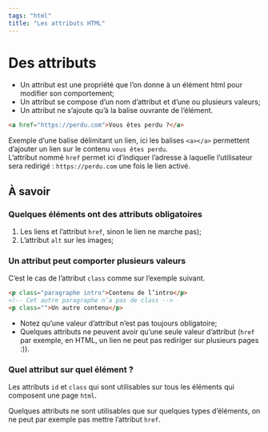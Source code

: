 ```yaml
---
tags: "html"
title: "Les attributs HTML"
---
```


# Des attributs

- Un attribut est une propriété que l’on donne à un élément html pour modifier son comportement;
- Un attribut se compose d’un nom d’attribut et d’une ou plusieurs valeurs;
- Un attribut ne s’ajoute qu’à la balise ouvrante de l’élément.

```html
<a href="https://perdu.com">Vous êtes perdu ?</a>
```

Exemple d’une balise délimitant un lien, ici les balises `<a></a>` permettent d’ajouter un lien sur le contenu `vous êtes perdu`.\
L’attribut nommé `href` permet ici d’indiquer l’adresse à laquelle l’utilisateur sera redirigé : `https://perdu.com` une fois le lien activé.


## À savoir

### Quelques éléments ont des attributs obligatoires

1. Les liens et l’attribut `href`, sinon le lien ne marche pas);
2. L’attribut `alt` sur les images;
	
### Un attribut peut comporter plusieurs valeurs

C’est le cas de l’attribut `class` comme sur l’exemple suivant.

```html
<p class="paragraphe intro">Contenu de l’intro</p>
<!-- Cet autre paragraphe n’a pas de class -->
<p class="">Un autre contenu</p>
```

- Notez qu’une valeur d’attribut n’est pas toujours obligatoire;
- Quelques attributs ne peuvent avoir qu’une seule valeur d’attribut (`href` par exemple, en HTML, un lien ne peut pas rediriger sur plusieurs pages :)).

### Quel attribut sur quel élément ?

Les attributs `id` et `class` qui sont utilisables sur tous les éléments qui composent une page `html`.

Quelques attributs ne sont utilisables que sur quelques types d’éléments, on ne peut par exemple pas mettre l’attribut `href`.


